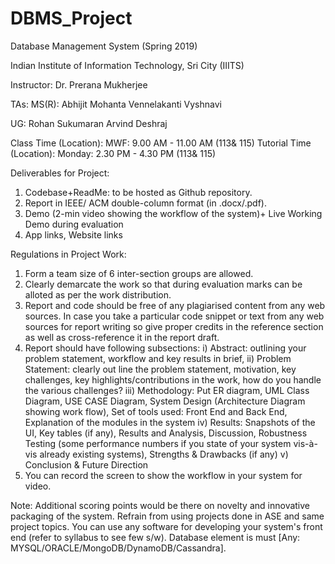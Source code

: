 # DBMS_Project
Database Management System (Spring 2019)

Indian Institute of Information Technology, Sri City (IIITS)

Instructor: Dr. Prerana Mukherjee

TAs:
MS(R): Abhijit Mohanta
Vennelakanti Vyshnavi

UG: Rohan Sukumaran
Arvind Deshraj

Class Time (Location): MWF: 9.00 AM - 11.00 AM (113& 115)
Tutorial Time (Location): Monday: 2.30 PM - 4.30 PM (113& 115)

Deliverables for Project:
1. Codebase+ReadMe: to be hosted as Github repository. 
2. Report in IEEE/ ACM double-column format (in .docx/.pdf).
3. Demo (2-min video showing the workflow of the system)+ Live Working Demo during evaluation
4. App links, Website links

Regulations in Project Work:
1. Form a team size of 6 inter-section groups are allowed.
2. Clearly demarcate the work so that during evaluation marks can be alloted as per the work distribution. 
3. Report and code should be free of any plagiarised content from any web sources. In case you take a particular code snippet or text from any web sources for report writing so give proper credits in the reference section as well as cross-reference it in the report draft.
4. Report should have following subsections: i) Abstract: outlining your problem statement, workflow and key results in brief, ii) Problem Statement: clearly out line the problem statement, motivation, key challenges, key highlights/contributions in the work, how do you handle the various challenges?
iii) Methodology: Put ER diagram, UML Class Diagram, USE CASE Diagram, System Design (Architecture Diagram showing work flow), Set of tools used: Front End and Back End, Explanation of the modules in the system
iv) Results: Snapshots of the UI, Key tables (if any), Results and Analysis, Discussion, Robustness Testing (some performance numbers if you state of your system vis-à-vis already existing systems), Strengths & Drawbacks (if any)
v) Conclusion & Future Direction
5. You can record the screen to show the workflow in your system for video.

Note: Additional scoring points would be there on novelty and innovative packaging of the system. Refrain from using projects done in ASE and same project topics. You can use any software for developing your system's front end (refer to syllabus to see few s/w). Database element is must [Any: MYSQL/ORACLE/MongoDB/DynamoDB/Cassandra]. 
